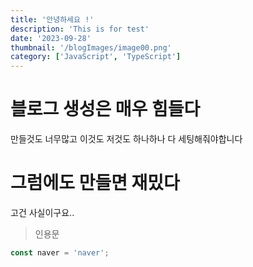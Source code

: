 ```yaml
---
title: '안녕하세요 !'
description: 'This is for test'
date: '2023-09-28'
thumbnail: '/blogImages/image00.png'
category: ['JavaScript', 'TypeScript']
---
```


# 블로그 생성은 매우 힘들다
만들것도 너무많고 이것도 저것도 하나하나 다 세팅해줘야합니다

# 그럼에도 만들면 재밌다
고건 사실이구요..

> 인용문

```ts
const naver = 'naver';
```

